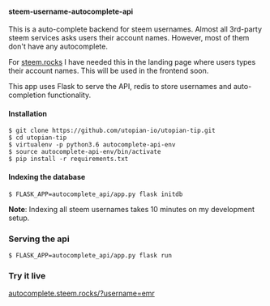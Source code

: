 #### steem-username-autocomplete-api

This is a auto-complete backend for steem usernames. Almost all 3rd-party 
steem services asks users their account names. However, most of them
don't have any autocomplete.

For [steem.rocks](http://steem.rocks) I have needed this in the landing page where
users types their account names. This will be used in the frontend soon.

This app uses Flask to serve the API, redis to store usernames and auto-completion
functionality.

#### Installation

```
$ git clone https://github.com/utopian-io/utopian-tip.git
$ cd utopian-tip
$ virtualenv -p python3.6 autocomplete-api-env
$ source autocomplete-api-env/bin/activate
$ pip install -r requirements.txt
```

#### Indexing the database

```
$ FLASK_APP=autocomplete_api/app.py flask initdb
```

**Note**: Indexing all steem usernames takes 10 minutes on my development setup.

### Serving the api

```
$ FLASK_APP=autocomplete_api/app.py flask run
```

### Try it live

[autocomplete.steem.rocks/?username=emr](http://autocomplete.steem.rocks/?username=emr)
